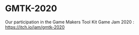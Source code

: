 # GMTK-2020
Our participation in the Game Makers Tool Kit Game Jam 2020 : https://itch.io/jam/gmtk-2020
